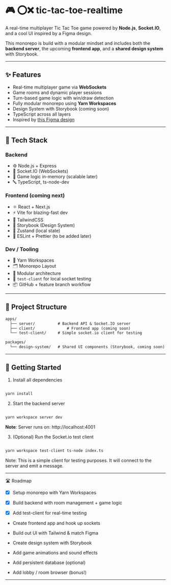 # 🎮 ⭕❌ tic-tac-toe-realtime

A real-time multiplayer Tic Tac Toe game powered by **Node.js**, **Socket.IO**, and a cool UI inspired by a Figma design.

This monorepo is build with a modular mindset and includes both the **backend server**, the upcoming **frontend app**, and a **shared design system** with Storybook.

---

## ✨ Features

- Real-time multiplayer game via **WebSockets**
- Game rooms and dynamic player sessions
- Turn-based game logic with win/draw detection
- Fully modular monorepo using **Yarn Workspaces**
- Design System with Storybook (coming soon)
- TypeScript across all layers
- Inspired by [this Figma design](https://www.figma.com/design/ajH9a7AsS7F58ysatXikmv/tic-tac-toe)

---

## 🧱 Tech Stack

### Backend

- ⚙️ Node.js + Express
- 🔌 Socket.IO (WebSockets)
- 🧠 Game logic in-memory (scalable later)
- 🔤 TypeScript, ts-node-dev

### Frontend (coming next)

- ⚛️ React + Next.js
- ⚡ Vite for blazing-fast dev
- 🎨 TailwindCSS
- 📕 Storybook (Design System)
- 💾 Zustand (local state)
- 🧼 ESLint + Prettier (to be added later)

### Dev / Tooling

- 🧶 Yarn Workspaces
- 🗂️ Monorepo Layout
- 📁 Modular architecture
- 🧪 `test-client` for local socket testing
- 📦 GitHub + feature branch workflow

---

## 📁 Project Structure

```txt
apps/
  ├── server/          # Backend API & Socket.IO server
  ├── client/              # Frontend app (coming soon)
  └── test-client/     # Simple socket.io client for testing

packages/
  └── design-system/   # Shared UI components (Storybook, coming soon)
```

---

## 🚀 Getting Started

1. Install all dependencies

```bash

yarn install

```

2. Start the backend server

```bash

yarn workspace server dev

```

**Note**: Server runs on: http://localhost:4001

3. (Optional) Run the Socket.io test client

```bash

yarn workspace test-client ts-node index.ts

```

Note: This is a simple client for testing purposes. It will connect to the server and emit a message.

---

🛣️ Roadmap

- [x] Setup monorepo with Yarn Workspaces

- [x] Build backend with room management + game logic

- [x] Add test-client for real-time testing

- Create frontend app and hook up sockets

- Build out UI with Tailwind & match Figma

- Create design system with Storybook

- Add game animations and sound effects

- Add persistent database (optional)

- Add lobby / room browser (bonus!)

---
